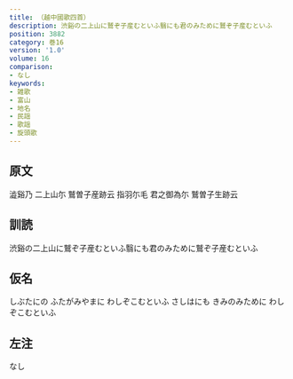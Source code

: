 ```yaml
---
title: （越中國歌四首）
description: 渋谿の二上山に鷲ぞ子産むといふ翳にも君のみために鷲ぞ子産むといふ
position: 3882
category: 巻16
version: '1.0'
volume: 16
comparison:
- なし
keywords:
- 雑歌
- 富山
- 地名
- 民謡
- 歌謡
- 旋頭歌
---
```


## 原文

澁谿乃 二上山尓 鷲曽子産跡云 指羽尓毛 君之御為尓 鷲曽子生跡云

## 訓読

渋谿の二上山に鷲ぞ子産むといふ翳にも君のみために鷲ぞ子産むといふ

## 仮名

しぶたにの ふたがみやまに わしぞこむといふ さしはにも きみのみために わしぞこむといふ

## 左注

なし
